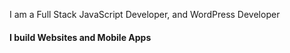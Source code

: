 I am a Full Stack JavaScript Developer, and WordPress Developer
#### I build Websites and Mobile Apps

